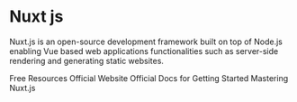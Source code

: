 # Nuxt js

Nuxt.js is an open-source development framework built on top of Node.js
enabling Vue based web applications functionalities such as server-side
rendering and generating static websites.

<ResourceGroupTitle>Free Resources</ResourceGroupTitle>
<BadgeLink colorScheme='blue' badgeText='Website' href='https://nuxtjs.org/'>Official Website</BadgeLink>
<BadgeLink colorScheme='blue' badgeText='Docs' href='https://nuxtjs.org/docs/get-started'>Official Docs for Getting Started</BadgeLink>
<BadgeLink colorScheme='purple' badgeText='Watch' href='https://masteringnuxt.com/'>Mastering Nuxt.js</BadgeLink>
